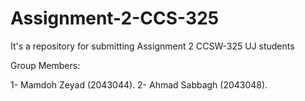 # Assignment-2-CCS-325
It's a repository for submitting Assignment 2 CCSW-325 UJ students 

Group Members: 

1- Mamdoh Zeyad (2043044).
2- Ahmad Sabbagh (2043048).

